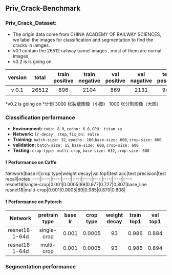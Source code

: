 
## Priv_Crack-Benchmark

### Priv_Crack_Dataset:
* The origin data come from CHINA ACADEMY OF RAILWAY SCIENCES, we label the images for classification and segmentation to find the cracks in iamges.
* v0.1 contain the 26512 railway tunnel images , most of them are nornal images, 
* v0.2 is is going on.

version |total |train positive|train negative|val positive|val nagative|test positive|test nagative|notes
:---:|:---:|:---:|:---:|:---:|:---:|:---:|:---:|:---:
v 0.1|26512|896|2104|869|2131|941|19571|备注

*v0.2 is going on
*计划 3000 张裂缝图像（小图） 1000 张分割图像（大图）   


### Classification  performance

* **Environment:**  `cuda: 8.0`, `cudnn: 6.0`, `GPU: titan xp`
* **Network:** `lr-decay: step`, `fix_bn: False`
* **Training:** `batch-size: 32`, `epochs: 100`,`base-size: 600`, `crop-size: 600`
* **validation:** `batch-size: 15`,  `base-size: 600`, `crop-size: 600`
* **Testing:** `crop-type: multi-crop`, `base-size: 632`, `crop-size: 600`

#### 1 Performance on Caffe 
Network|base lr|crop type|weight decay|val top1|test acc|test precision|test recall|notes
:---:|:---:|:---:|:---:|:---:|:---:|:---:|:---:|:---:|:---:
resnet18|single-crop|0.001|0.0005|89|0.977|0.727|0.807|base_line
resnet18|multi-crop|0.001|0.0005|89|0.985|0.870|0.808|

#### 1 Performance on Pytorch
Network|pretrain type|base lr|crop type|weight decay|train top1|val top1|test acc|test precision|test recall|notes
:---:|:---:|:---:|:---:|:---:|:---:|:---:|:---:|:---:|:---:|:---:
resnet18-1-64d|single-crop|0.001|0.0005|93|0.986|0.884|0.808|base_line
resnet18-1-64d|multi-crop|0.001|0.0005|93|0.986|0.894|0.787|



### Segmentation  performance













